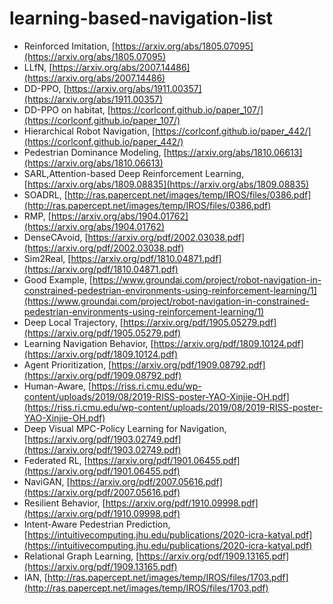 # learning-based-navigation-list

- Reinforced Imitation, [https://arxiv.org/abs/1805.07095](https://arxiv.org/abs/1805.07095)
- LLfN, [https://arxiv.org/abs/2007.14486](https://arxiv.org/abs/2007.14486)
- DD-PPO, [https://arxiv.org/abs/1911.00357](https://arxiv.org/abs/1911.00357)
- DD-PPO on habitat, [https://corlconf.github.io/paper_107/](https://corlconf.github.io/paper_107/)
- Hierarchical Robot Navigation, [https://corlconf.github.io/paper_442/](https://corlconf.github.io/paper_442/)
- Pedestrian Dominance Modeling, [https://arxiv.org/abs/1810.06613](https://arxiv.org/abs/1810.06613)
- SARL,Attention-based Deep Reinforcement Learning, [https://arxiv.org/abs/1809.08835](https://arxiv.org/abs/1809.08835)
- SOADRL, [http://ras.papercept.net/images/temp/IROS/files/0386.pdf](http://ras.papercept.net/images/temp/IROS/files/0386.pdf)
- RMP, [https://arxiv.org/abs/1904.01762](https://arxiv.org/abs/1904.01762)
- DenseCAvoid, [https://arxiv.org/pdf/2002.03038.pdf](https://arxiv.org/pdf/2002.03038.pdf)
- Sim2Real, [https://arxiv.org/pdf/1810.04871.pdf](https://arxiv.org/pdf/1810.04871.pdf)
- Good Example, [https://www.groundai.com/project/robot-navigation-in-constrained-pedestrian-environments-using-reinforcement-learning/1](https://www.groundai.com/project/robot-navigation-in-constrained-pedestrian-environments-using-reinforcement-learning/1)
- Deep Local Trajectory, [https://arxiv.org/pdf/1905.05279.pdf](https://arxiv.org/pdf/1905.05279.pdf)
- Learning Navigation Behavior, [https://arxiv.org/pdf/1809.10124.pdf](https://arxiv.org/pdf/1809.10124.pdf)
- Agent Prioritization, [https://arxiv.org/pdf/1909.08792.pdf](https://arxiv.org/pdf/1909.08792.pdf)
- Human-Aware, [https://riss.ri.cmu.edu/wp-content/uploads/2019/08/2019-RISS-poster-YAO-Xinjie-OH.pdf](https://riss.ri.cmu.edu/wp-content/uploads/2019/08/2019-RISS-poster-YAO-Xinjie-OH.pdf)
- Deep Visual MPC-Policy Learning for Navigation, [https://arxiv.org/pdf/1903.02749.pdf](https://arxiv.org/pdf/1903.02749.pdf)
- Federated RL, [https://arxiv.org/pdf/1901.06455.pdf](https://arxiv.org/pdf/1901.06455.pdf)
- NaviGAN, [https://arxiv.org/pdf/2007.05616.pdf](https://arxiv.org/pdf/2007.05616.pdf)
- Resilient Behavior, [https://arxiv.org/pdf/1910.09998.pdf](https://arxiv.org/pdf/1910.09998.pdf)
- Intent-Aware Pedestrian Prediction, [https://intuitivecomputing.jhu.edu/publications/2020-icra-katyal.pdf](https://intuitivecomputing.jhu.edu/publications/2020-icra-katyal.pdf)
- Relational Graph Learning, [https://arxiv.org/pdf/1909.13165.pdf](https://arxiv.org/pdf/1909.13165.pdf)
- IAN, [http://ras.papercept.net/images/temp/IROS/files/1703.pdf](http://ras.papercept.net/images/temp/IROS/files/1703.pdf)
